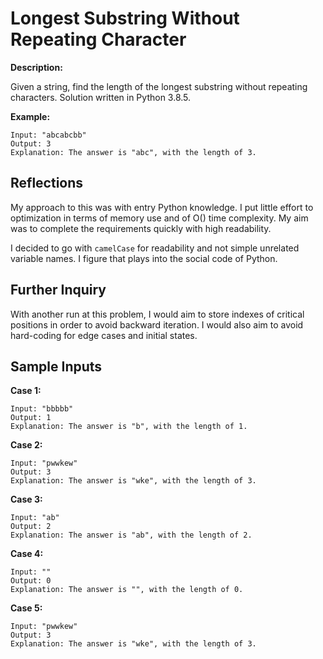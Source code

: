 # Longest Substring Without Repeating Character

**Description:**

Given a string, find the length of the longest substring without repeating characters. Solution written in Python 3.8.5.

**Example:**
```
Input: "abcabcbb"
Output: 3
Explanation: The answer is "abc", with the length of 3.
```

## Reflections

My approach to this was with entry Python knowledge. I put little effort to optimization in terms of memory use and of O() time complexity. My aim was to complete the requirements quickly with high readability.

I decided to go with `camelCase` for readability and not simple unrelated variable names. I figure that plays into the social code of Python.

## Further Inquiry

With another run at this problem, I would aim to store indexes of critical positions in order to avoid backward iteration. I would also aim to avoid hard-coding for edge cases and initial states.

## Sample Inputs

**Case 1:**
```
Input: "bbbbb"
Output: 1
Explanation: The answer is "b", with the length of 1.
```

**Case 2:**
```
Input: "pwwkew"
Output: 3
Explanation: The answer is "wke", with the length of 3.
```

**Case 3:**
```
Input: "ab"
Output: 2
Explanation: The answer is "ab", with the length of 2.
```

**Case 4:**
```
Input: ""
Output: 0
Explanation: The answer is "", with the length of 0.
```

**Case 5:**
```
Input: "pwwkew"
Output: 3
Explanation: The answer is "wke", with the length of 3.
```
